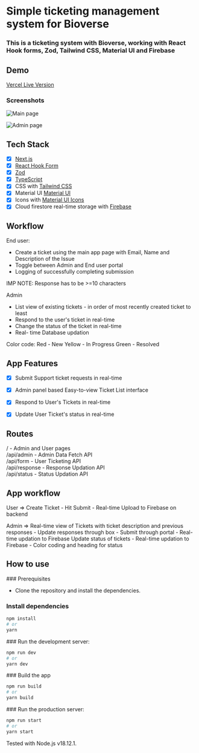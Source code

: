 # Simple ticketing management system for Bioverse

### This is a ticketing system with Bioverse, working with React Hook forms, Zod, Tailwind CSS, Material UI and Firebase

## Demo
[Vercel Live Version](https://ticket-management-bioverse.vercel.app/)

### Screenshots

![Main page](https://i.postimg.cc/SK6vj32v/Screen-Shot-2023-11-23-at-7-51-11-AM.png)

![Admin page](https://i.postimg.cc/nry44VNY/Screen-Shot-2023-11-23-at-7-51-40-AM.png)

## Tech Stack

- [x] [Next.js](https://nextjs.org/)
- [x] [React Hook Form](https://react-hook-form.com/)
- [x] [Zod](https://zod.dev)
- [x] [TypeScript](https://www.typescriptlang.org/)
- [x] CSS with [Tailwind CSS](https://tailwindcss.com/)
- [x] Material UI [Material UI](https://mui.com)
- [x] Icons with [Material UI Icons]([https://react-icons.github.io/react-icons/](https://mui.com/material-ui/material-icons/))
- [x] Cloud firestore real-time storage with [Firebase](https://firebase.com)

## Workflow

End user:
- Create a ticket using the main app page with Email, Name and Description of the Issue
- Toggle between Admin and End user portal
- Logging of successfully completing submission

IMP NOTE: Response has to be >=10 characters

Admin
- List view of existing tickets - in order of most recently created ticket to least
- Respond to the user's ticket in real-time
- Change the status of the ticket in real-time 
- Real- time Database updation

Color code:
Red - New
Yellow - In Progress
Green - Resolved

## App Features

- [x] Submit Support ticket requests in real-time
- [x] Admin panel based Easy-to-view Ticket List interface
- [x] Respond to User's Tickets in real-time
- [x] Update User Ticket's status in real-time



## Routes

/ - Admin and User pages <br />
/api/admin - Admin Data Fetch API <br />
/api/form - User Ticketing API <br />
/api/response - Response Updation API <br />
/api/status - Status Updation API <br />

## App workflow

User => 
Create Ticket - Hit Submit - Real-time Upload to Firebase on backend

Admin =>
Real-time view of Tickets with ticket description and previous responses - Update responses through box - Submit through portal - Real-time updation to Firebase
Update status of tickets - Real-time updation to Firebase - Color coding and heading for status


## How to use

### Prerequisites

- Clone the repository and install the dependencies.

### Install dependencies

```bash
npm install
# or
yarn
```

### Run the development server:

```bash
npm run dev
# or
yarn dev
```

### Build the app

```bash
npm run build
# or
yarn build
```

### Run the production server:

```bash
npm run start
# or
yarn start
```

Tested with Node.js v18.12.1.
